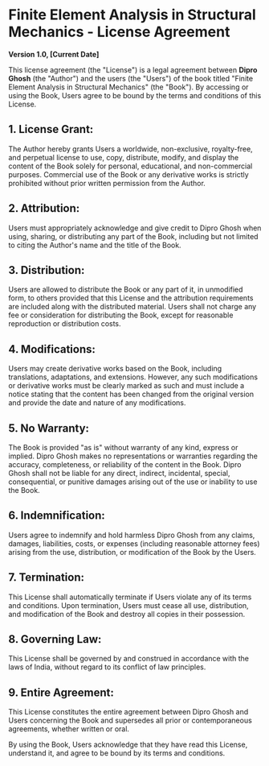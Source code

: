 # Finite Element Analysis in Structural Mechanics - License Agreement

**Version 1.0, [Current Date]**

This license agreement (the "License") is a legal agreement between **Dipro Ghosh** (the "Author") and the users (the "Users") of the book titled "Finite Element Analysis in Structural Mechanics" (the "Book"). By accessing or using the Book, Users agree to be bound by the terms and conditions of this License.

## 1. License Grant:
The Author hereby grants Users a worldwide, non-exclusive, royalty-free, and perpetual license to use, copy, distribute, modify, and display the content of the Book solely for personal, educational, and non-commercial purposes. Commercial use of the Book or any derivative works is strictly prohibited without prior written permission from the Author.

## 2. Attribution:
Users must appropriately acknowledge and give credit to Dipro Ghosh when using, sharing, or distributing any part of the Book, including but not limited to citing the Author's name and the title of the Book.

## 3. Distribution:
Users are allowed to distribute the Book or any part of it, in unmodified form, to others provided that this License and the attribution requirements are included along with the distributed material. Users shall not charge any fee or consideration for distributing the Book, except for reasonable reproduction or distribution costs.

## 4. Modifications:
Users may create derivative works based on the Book, including translations, adaptations, and extensions. However, any such modifications or derivative works must be clearly marked as such and must include a notice stating that the content has been changed from the original version and provide the date and nature of any modifications.

## 5. No Warranty:
The Book is provided "as is" without warranty of any kind, express or implied. Dipro Ghosh makes no representations or warranties regarding the accuracy, completeness, or reliability of the content in the Book. Dipro Ghosh shall not be liable for any direct, indirect, incidental, special, consequential, or punitive damages arising out of the use or inability to use the Book.

## 6. Indemnification:
Users agree to indemnify and hold harmless Dipro Ghosh from any claims, damages, liabilities, costs, or expenses (including reasonable attorney fees) arising from the use, distribution, or modification of the Book by the Users.

## 7. Termination:
This License shall automatically terminate if Users violate any of its terms and conditions. Upon termination, Users must cease all use, distribution, and modification of the Book and destroy all copies in their possession.

## 8. Governing Law:
This License shall be governed by and construed in accordance with the laws of India, without regard to its conflict of law principles.

## 9. Entire Agreement:
This License constitutes the entire agreement between Dipro Ghosh and Users concerning the Book and supersedes all prior or contemporaneous agreements, whether written or oral.

By using the Book, Users acknowledge that they have read this License, understand it, and agree to be bound by its terms and conditions.


